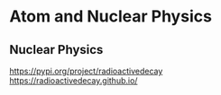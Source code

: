 # Atom and Nuclear Physics

## Nuclear Physics

https://pypi.org/project/radioactivedecay               
https://radioactivedecay.github.io/
